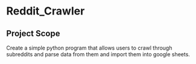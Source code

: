 # Reddit_Crawler
## Project Scope
  Create a simple python program that allows users to crawl through subreddits and parse data from them and import them into google sheets.

